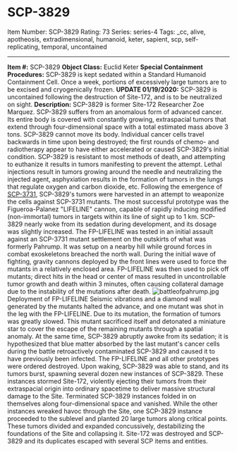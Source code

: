# SCP-3829
Item Number: SCP-3829
Rating: 73
Series: series-4
Tags: _cc, alive, apotheosis, extradimensional, humanoid, keter, sapient, scp, self-replicating, temporal, uncontained

---

  
**Item #:** SCP-3829 
**Object Class:** Euclid Keter
**Special Containment Procedures:** SCP-3829 is kept sedated within a Standard Humanoid Containment Cell. Once a week, portions of excessively large tumors are to be excised and cryogenically frozen.
**UPDATE 01/19/2020:** SCP-3829 is uncontained following the destruction of Site-172, and is to be neutralized on sight.
**Description:** SCP-3829 is former Site-172 Researcher Zoe Marquez.
SCP-3829 suffers from an anomalous form of advanced cancer. Its entire body is covered with constantly growing, extraspacial tumors that extend through four-dimensional space with a total estimated mass above 3 tons. SCP-3829 cannot move its body.
Individual cancer cells travel backwards in time upon being destroyed; the first rounds of chemo- and radiotherapy appear to have either accelerated or caused SCP-3829's initial condition.
SCP-3829 is resistant to most methods of death, and attempting to euthanize it results in tumors manifesting to prevent the attempt. Lethal injections result in tumors growing around the needle and neutralizing the injected agent, asphyxiation results in the formation of tumors in the lungs that regulate oxygen and carbon dioxide, etc.
Following the emergence of [SCP-3731](/scp-3731), SCP-3829's tumors were harvested in an attempt to weaponize the cells against SCP-3731 mutants. The most successful prototype was the Figueroa-Palanez "LIFELINE" cannon, capable of rapidly inducing modified (non-immortal) tumors in targets within its line of sight up to 1 km. SCP-3829 nearly woke from its sedation during development, and its dosage was slightly increased.
The FP-LIFELINE was tested in an initial assault against an SCP-3731 mutant settlement on the outskirts of what was formerly Pahrump. It was setup on a nearby hill while ground forces in combat exoskeletons breached the north wall. During the initial wave of fighting, gravity cannons deployed by the front lines were used to force the mutants in a relatively enclosed area. FP-LIFELINE was then used to pick off mutants; direct hits in the head or center of mass resulted in uncontrollable tumor growth and death within 3 minutes, often causing collateral damage due to the instability of the mutations after death.
![battleofpahrump.jpg](https://scp-wiki.wdfiles.com/local--files/scp-3829/battleofpahrump.jpg)
Deployment of FP-LIFELINE
Seismic vibrations and a diamond wall generated by the mutants halted the advance, and one mutant was shot in the leg with the FP-LIFELINE. Due to its mutation, the formation of tumors was greatly slowed. This mutant sacrificed itself and detonated a miniature star to cover the escape of the remaining mutants through a spatial anomaly.
At the same time, SCP-3829 abruptly awoke from its sedation; it is hypothesized that blue matter absorbed by the last mutant's cancer cells during the battle retroactively contaminated SCP-3829 and caused it to have previously been infected. The FP-LIFELINE and all other prototypes were ordered destroyed.
Upon waking, SCP-3829 was able to stand, and its tumors burst, spawning several dozen new instances of SCP-3829. These instances stormed Site-172, violently ejecting their tumors from their extraspacial origin into ordinary spacetime to deliver massive structural damage to the Site. Terminated SCP-3829 instances folded in on themselves along four-dimensional space and vanished.
While the other instances wreaked havoc through the Site, one SCP-3829 instance proceeded to the sublevel and planted 20 large tumors along critical points. These tumors divided and expanded concussively, destabilizing the foundations of the Site and collapsing it.
Site-172 was destroyed and SCP-3829 and its duplicates escaped with several SCP items and entities.